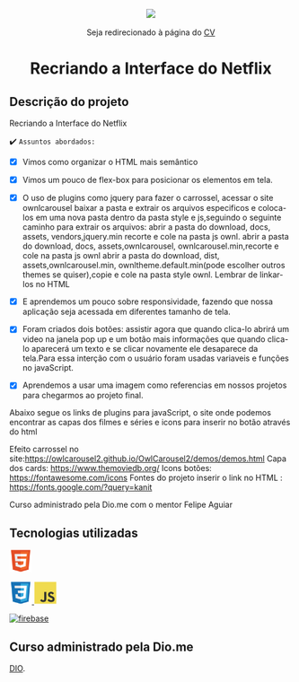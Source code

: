 <p align="center">
    <img width="700" src="https://user-images.githubusercontent.com/102911341/225007833-0432ff27-0589-40e1-872b-adc7b5eb1774.png">
</p>

<p align="center">Seja redirecionado à página do 
<a href=" " target="_blank">CV</a></p>


<p> <h1 align="center">Recriando a Interface do Netflix</h1></p>

## Descrição do projeto 

<p align="justify">
 
 Recriando a Interface do Netflix

 :heavy_check_mark: `Assuntos abordados:`

- [x] Vimos como organizar o HTML mais semântico

- [x] Vimos um pouco de flex-box para posicionar os elementos em tela.

- [x] O uso de plugins como jquery para fazer o carrossel, acessar o site ownlcarousel baixar a pasta e extrair os arquivos especificos e coloca-los em uma nova pasta dentro da pasta style e js,seguindo o seguinte caminho para extrair os arquivos: 
abrir a pasta do download, docs, assets, vendors,jquery.min recorte e cole na pasta js ownl.
abrir a pasta do download, docs, assets,ownlcarousel, ownlcarousel.min,recorte e cole na pasta js ownl
abrir a pasta do download, dist, assets,ownlcarousel.min, ownltheme.default.min(pode escolher outros themes se quiser),copie e cole na pasta style ownl.
Lembrar de linkar-los no HTML

- [x] E aprendemos um pouco sobre responsividade, fazendo que nossa aplicação seja acessada em diferentes tamanho de tela.

- [x] Foram criados dois botões: assistir agora que quando clica-lo abrirá um video na janela pop up e um botão mais informações que quando clica-lo aparecerá um texto e se clicar novamente ele desaparece da tela.Para essa interção com o usuário foram usadas variaveis e funções no javaScript.

- [x] Aprendemos a usar uma imagem como referencias em nossos projetos para chegarmos ao projeto final.

Abaixo segue os links de plugins para javaScript, o site onde podemos encontrar as capas dos filmes e séries e icons para inserir no botão através do html

Efeito carrossel no site:https://owlcarousel2.github.io/OwlCarousel2/demos/demos.html
Capa dos cards: https://www.themoviedb.org/
Icons botões: https://fontawesome.com/icons
Fontes do projeto inserir o link no HTML : https://fonts.google.com/?query=kanit

Curso administrado pela Dio.me com o mentor Felipe Aguiar

</p>

###

## Tecnologias utilizadas

<a href="#" target="_blank"> <img src="https://raw.githubusercontent.com/devicons/devicon/master/icons/html5/html5-original.svg" alt="html" width="40" height="40"/> </a> 

<a href="#" target="_blank"> <img src="https://raw.githubusercontent.com/devicons/devicon/master/icons/css3/css3-original.svg" alt="css" width="40" height="40"/> </a> 
<a href="#" target="_blank"> <img src="https://raw.githubusercontent.com/devicons/devicon/master/icons/javascript/javascript-original.svg" alt="css" width="40" height="40"/> </a> 

<a href="#" target="_blank"> <img src="https://camo.githubusercontent.com/ee5225ba7c4338f1a1c10121ec32c396e1a4a2f5b0b58b6afd6d5c56ff5d6196/68747470733a2f2f63646e2e6a7364656c6976722e6e65742f67682f64657669636f6e732f64657669636f6e2f69636f6e732f7673636f64652f7673636f64652d6f726967696e616c2d776f72646d61726b2e737667" alt="firebase" width="40" height="40"/> </a>
###


## Curso administrado pela Dio.me

 [DIO](https://www.dio.me/).












